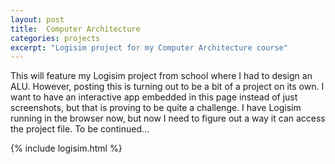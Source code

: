 ```yaml
---
layout: post
title:  Computer Architecture
categories: projects
excerpt: "Logisim project for my Computer Architecture course" 
---
```

This will feature my Logisim project from school where I had to design an ALU. However, posting this is turning out to be a bit of a project on its own. I want to have an interactive app embedded in this page instead of just screenshots, but that is proving to be quite a challenge. I have Logisim running in the browser now, but now I need to figure out a way it can access the project file. To be continued... 

<p>{% include logisim.html %}</p>
